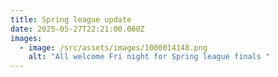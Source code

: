 ```yaml
---
title: Spring league update
date: 2025-05-27T22:21:00.000Z
images:
  - image: /src/assets/images/1000014148.png
    alt: "All welcome Fri night for Spring league finals "
---
```

